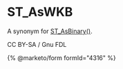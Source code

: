 # ST\_AsWKB

A synonym for [ST\_AsBinary()](st_asbinary.md).

CC BY-SA / Gnu FDL

{% @marketo/form formId="4316" %}
